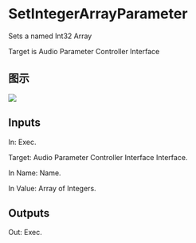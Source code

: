 # SetIntegerArrayParameter

Sets a named Int32 Array

Target is Audio Parameter Controller Interface

## 图示

![]($-20221218-18070082.png)

## Inputs

In: Exec.

Target: Audio Parameter Controller Interface Interface.

In Name: Name.

In Value: Array of Integers.  

## Outputs

Out: Exec.

